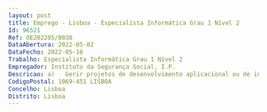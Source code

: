 ```yaml
--- 
layout: post
title: Emprego - Lisboa - Especialista Informática Grau 1 Nível 2
Id: 96521
Ref: OE202205/0038
DataAbertura: 2022-05-02
DataFecho: 2022-05-16
Trabalho: Especialista Informática Grau 1 Nível 2
Empregador: Instituto da Segurança Social, I.P.
Descricao: a)	Gerir projetos de desenvolvimento aplicacional ou de infraestruturas tecnológicas, em interação com as áreas de negócio e entidades externas b)	Gerir o desenvolvimento das aplicações, com o objetivo de otimizar os processos de negócio c)	Avaliar a obsolescência das tecnologias implementadas d)	Coordenar equipas de trabalho multidisciplinares e)	Gerir simultaneamente diversos projetos f)	Gerir as expetativas das áreas de negócio e a direção de topo g)	Coordenar a validação de protótipos aplicacionais, incluindo testes de pré produção h)	Preparar e coordenar a formação dos utilizadores i)	Apoiar os utilizadores na gestão de alterações aplicacionais j)	Apoiar a implementação de projetos de gestão de mudança organizacional k)	Definir indicadores da qualidade dos dados registados nos Sistemas de Informação da Segurança Social l)	Propor medidas que visem a qualidade dos dados registados nos Sistemas de Informação da Segurança Social m)	Extrair dados diretamente das bases de dados, através da utilização de linguagem SQL n)	Apoiar os utilizadores na obtenção de dados registados nos Sistemas de Informação da Segurança Social o)	Coordenar projetos de Segurança da Informação p)	Atribuir Perfis de acesso aos Sistema de Informação da Segurança Social.
CodigoPostal: 1069-451 LISBOA
Concelho: Lisboa
Distrito: Lisboa
--- 
```

